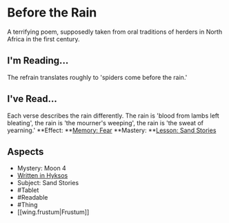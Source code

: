 # Before the Rain
A terrifying poem, supposedly taken from oral traditions of herders in North Africa in the first century. 
## I'm Reading...
The refrain translates roughly to 'spiders come before the rain.'
## I've Read...
Each verse describes the rain differently. The rain is 'blood from lambs left bleating', the rain is 'the mourner's weeping', the rain is 'the sweat of yearning.'
**Effect: **[Memory: Fear](https://uadaf.theevilroot.xyz/rowenarium/element/mem.fear)
**Mastery: **[Lesson: Sand Stories](https://uadaf.theevilroot.xyz/rowenarium/element/x.sandstories)
## Aspects
- Mystery: Moon 4
- [Written in Hyksos](https://uadaf.theevilroot.xyz/rowenarium/element/w.hyksos)
- Subject: Sand Stories
- #Tablet
- #Readable
- #Thing
- [[wing.frustum|Frustum]]